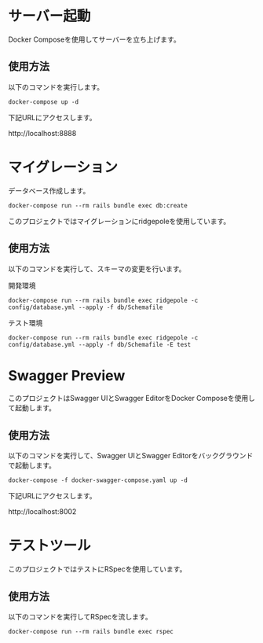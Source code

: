 # サーバー起動

Docker Composeを使用してサーバーを立ち上げます。

## 使用方法

以下のコマンドを実行します。
```
docker-compose up -d
```

下記URLにアクセスします。

http://localhost:8888

# マイグレーション

データベース作成します。

```
docker-compose run --rm rails bundle exec db:create
```

このプロジェクトではマイグレーションにridgepoleを使用しています。

## 使用方法

以下のコマンドを実行して、スキーマの変更を行います。

開発環境

```
docker-compose run --rm rails bundle exec ridgepole -c config/database.yml --apply -f db/Schemafile
```

テスト環境

```
docker-compose run --rm rails bundle exec ridgepole -c config/database.yml --apply -f db/Schemafile -E test
```

# Swagger Preview

このプロジェクトはSwagger UIとSwagger EditorをDocker Composeを使用して起動します。

## 使用方法

以下のコマンドを実行して、Swagger UIとSwagger Editorをバックグラウンドで起動します。

```
docker-compose -f docker-swagger-compose.yaml up -d
```

下記URLにアクセスします。

http://localhost:8002

# テストツール

このプロジェクトではテストにRSpecを使用しています。

## 使用方法

以下のコマンドを実行してRSpecを流します。

```
docker-compose run --rm rails bundle exec rspec
```
